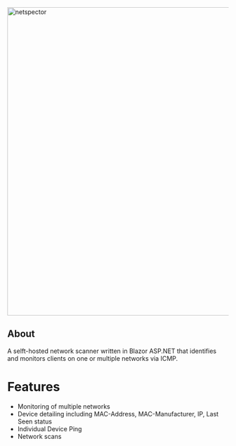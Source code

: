 
<img width="700" alt="netspector" src="https://user-images.githubusercontent.com/48733309/181519484-ebd2e8eb-aa67-4d7d-b228-f4664fd5e239.png">

## About
A selft-hosted network scanner written in Blazor ASP.NET that identifies and monitors clients on one or multiple networks via ICMP.

# Features
- Monitoring of multiple networks
- Device detailing including MAC-Address, MAC-Manufacturer, IP, Last Seen status
- Individual Device Ping
- Network scans

